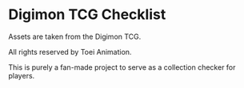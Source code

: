 # Digimon TCG Checklist
Assets are taken from the Digimon TCG.

All rights reserved by Toei Animation.

This is purely a fan-made project to serve as a collection checker for players.

